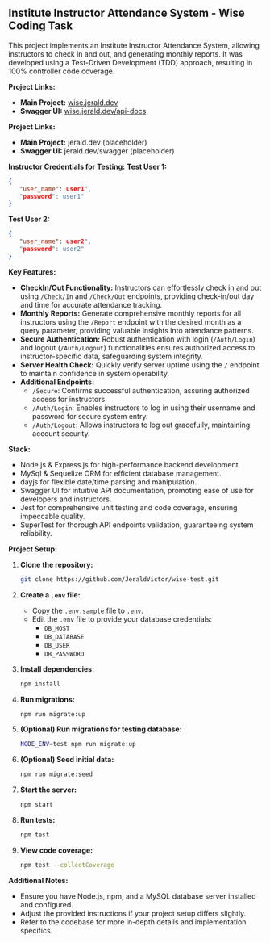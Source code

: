 ## Institute Instructor Attendance System - Wise Coding Task

This project implements an Institute Instructor Attendance System, allowing instructors to check in and out, and generating monthly reports. It was developed using a Test-Driven Development (TDD) approach, resulting in 100% controller code coverage.

**Project Links:**

- **Main Project:** [wise.jerald.dev](https://wise.jerald.dev/)
- **Swagger UI:** [wise.jerald.dev/api-docs](https://wise.jerald.dev/api-docs)

**Project Links:**

- **Main Project:** jerald.dev (placeholder)
- **Swagger UI:** jerald.dev/swagger (placeholder)

**Instructor Credentials for Testing:**
**Test User 1:**

```json
{
   "user_name": user1",
   "password": user1"
}
```

**Test User 2:**

```json
{
   "user_name": user2",
   "password": user2"
}
```

**Key Features:**

- **CheckIn/Out Functionality:** Instructors can effortlessly check in and out using `/Check/In` and `/Check/Out` endpoints, providing check-in/out day and time for accurate attendance tracking.
- **Monthly Reports:** Generate comprehensive monthly reports for all instructors using the `/Report` endpoint with the desired month as a query parameter, providing valuable insights into attendance patterns.
- **Secure Authentication:** Robust authentication with login (`/Auth/Login`) and logout (`/Auth/Logout`) functionalities ensures authorized access to instructor-specific data, safeguarding system integrity.
- **Server Health Check:** Quickly verify server uptime using the `/` endpoint to maintain confidence in system operability.
- **Additional Endpoints:**
  - `/Secure`: Confirms successful authentication, assuring authorized access for instructors.
  - `/Auth/Login`: Enables instructors to log in using their username and password for secure system entry.
  - `/Auth/Logout`: Allows instructors to log out gracefully, maintaining account security.

**Stack:**

- Node.js & Express.js for high-performance backend development.
- MySql & Sequelize ORM for efficient database management.
- dayjs for flexible date/time parsing and manipulation.
- Swagger UI for intuitive API documentation, promoting ease of use for developers and instructors.
- Jest for comprehensive unit testing and code coverage, ensuring impeccable quality.
- SuperTest for thorough API endpoints validation, guaranteeing system reliability.

**Project Setup:**

1. **Clone the repository:**

   ```bash
   git clone https://github.com/JeraldVictor/wise-test.git
   ```

2. **Create a `.env` file:**

   - Copy the `.env.sample` file to `.env`.
   - Edit the `.env` file to provide your database credentials:
     - `DB_HOST`
     - `DB_DATABASE`
     - `DB_USER`
     - `DB_PASSWORD`

3. **Install dependencies:**

   ```bash
   npm install
   ```

4. **Run migrations:**

   ```bash
   npm run migrate:up
   ```

5. **(Optional) Run migrations for testing database:**

   ```bash
   NODE_ENV=test npm run migrate:up
   ```

6. **(Optional) Seed initial data:**

   ```bash
   npm run migrate:seed
   ```

7. **Start the server:**

   ```bash
   npm start
   ```

8. **Run tests:**

   ```bash
   npm test
   ```

9. **View code coverage:**

   ```bash
   npm test --collectCoverage
   ```

**Additional Notes:**

- Ensure you have Node.js, npm, and a MySQL database server installed and configured.
- Adjust the provided instructions if your project setup differs slightly.
- Refer to the codebase for more in-depth details and implementation specifics.
